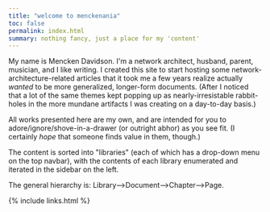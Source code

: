 ```yaml
---
title: "welcome to menckenania"
toc: false
permalink: index.html
summary: nothing fancy, just a place for my 'content'
---
```


My name is Mencken Davidson. I'm a network architect, husband, parent, musician, and I like writing. I created this site to start hosting some network-architecture-related articles that it took me a few years realize actually *wanted* to be more generalized, longer-form documents. (After I noticed that a lot of the same themes kept popping up as nearly-irresistable rabbit-holes in the more mundane artifacts I was creating on a day-to-day basis.)

All works presented here are my own, and are intended for you to adore/ignore/shove-in-a-drawer (or outright abhor) as you see fit. (I certainly *hope* that someone finds value in them, though.)

The content is sorted into "libraries" (each of which has a drop-down menu on the top navbar), with the contents of each library enumerated and iterated in the sidebar on the left.

The general hierarchy is: Library-->Document-->Chapter-->Page.

{% include links.html %}